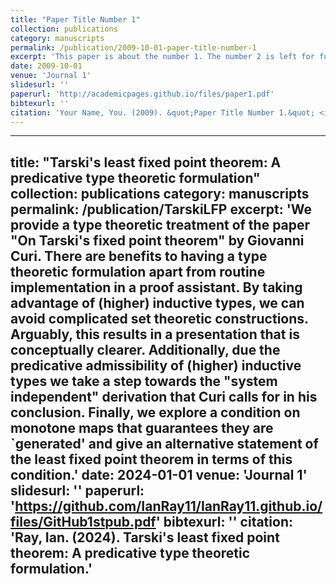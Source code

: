 ```yaml
---
title: "Paper Title Number 1"
collection: publications
category: manuscripts
permalink: /publication/2009-10-01-paper-title-number-1
excerpt: 'This paper is about the number 1. The number 2 is left for future work.'
date: 2009-10-01
venue: 'Journal 1'
slidesurl: ''
paperurl: 'http://academicpages.github.io/files/paper1.pdf'
bibtexurl: ''
citation: 'Your Name, You. (2009). &quot;Paper Title Number 1.&quot; <i>Journal 1</i>. 1(1).'
---
```


---
title: "Tarski's least fixed point theorem: A predicative type theoretic formulation"
collection: publications
category: manuscripts
permalink: /publication/TarskiLFP
excerpt: 'We provide a type theoretic treatment of the paper "On Tarski's fixed point theorem" by Giovanni Curi. There are benefits to having a type theoretic formulation apart from routine implementation in a proof assistant. By taking advantage of (higher) inductive types, we can avoid complicated set theoretic constructions. Arguably, this results in a presentation that is conceptually clearer. Additionally, due the predicative admissibility of (higher) inductive types we take a step towards the "system independent" derivation that Curi calls for in his conclusion. Finally, we explore a condition on monotone maps that guarantees they are `generated' and give an alternative statement of the least fixed point theorem in terms of this condition.'
date: 2024-01-01
venue: 'Journal 1'
slidesurl: ''
paperurl: 'https://github.com/IanRay11/IanRay11.github.io/files/GitHub1stpub.pdf'
bibtexurl: ''
citation: 'Ray, Ian. (2024). Tarski's least fixed point theorem: A predicative type theoretic formulation.'
---

